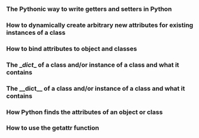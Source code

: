 ### The Pythonic way to write getters and setters in Python
### How to dynamically create arbitrary new attributes for existing instances of a class
### How to bind attributes to object and classes
### The \__dict__ of a class and/or instance of a class and what it contains
### The \_\_dict__ of a class and/or instance of a class and what it contains
### How Python finds the attributes of an object or class
### How to use the getattr function